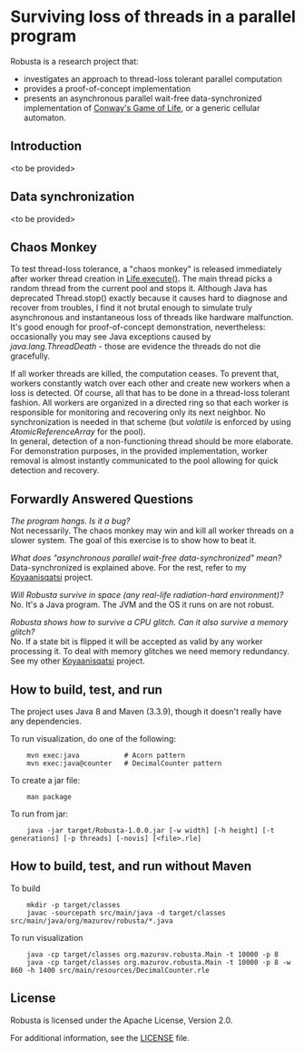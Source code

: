 # Surviving loss of threads in a parallel program

Robusta is a research project that:
* investigates an approach to thread-loss tolerant parallel computation
* provides a proof-of-concept implementation 
* presents an asynchronous parallel wait-free data-synchronized implementation of [Conway's Game of Life](https://en.wikipedia.org/wiki/Conway%27s_Game_of_Life), or a generic cellular automaton.

## Introduction
\<to be provided>

## Data synchronization
\<to be provided>

## Chaos Monkey
To test thread-loss tolerance, a "chaos monkey" is released immediately after worker thread creation in [Life.execute()](src/main/java/org/mazurov/robusta/Life.java).
The main thread picks a random thread from the current pool and stops it. 
Although Java has deprecated Thread.stop() exactly because it causes hard to diagnose and recover from troubles, I find it not brutal enough to simulate truly asynchronous and instantaneous loss of threads like hardware malfunction.
It's good enough for proof-of-concept demonstration, nevertheless: occasionally you may see Java exceptions caused by _java.lang.ThreadDeath_ - those are evidence the threads do not die gracefully.  

If all worker threads are killed, the computation ceases. To prevent that, workers constantly watch over each other and create new workers when a loss is detected. 
Of course, all that has to be done in a thread-loss tolerant fashion. All workers are organized in a directed ring so that each worker is responsible for monitoring and recovering only its next neighbor. No synchronization is needed in that scheme (but _volatile_ is enforced by using _AtomicReferenceArray_ for the pool).   
In general, detection of a non-functioning thread should be more elaborate. For demonstration purposes, in the provided implementation, worker removal is almost instantly communicated to the pool allowing for quick detection and recovery. 

## Forwardly Answered Questions
_The program hangs. Is it a bug?_  
Not necessarily. The chaos monkey may win and kill all worker threads on a slower system. The goal of this exercise is to show how to beat it.  

_What does "asynchronous parallel wait-free data-synchronized" mean?_  
Data-synchronized is explained above. For the rest, refer to my [Koyaanisqatsi](https://github.com/OlegMazurov/Koyaanisqatsi) project.

_Will Robusta survive in space (any real-life radiation-hard environment)?_  
No. It's a Java program. The JVM and the OS it runs on are not robust.

_Robusta shows how to survive a CPU glitch. Can it also survive a memory glitch?_  
No. If a state bit is flipped it will be accepted as valid by any worker processing it. To deal with memory glitches we need memory redundancy. See my other [Koyaanisqatsi](https://github.com/OlegMazurov/Koyaanisqatsi) project.   

## How to build, test, and run

The project uses Java 8 and Maven (3.3.9), though it doesn't really have any dependencies.

To run visualization, do one of the following:
```shell
    mvn exec:java           # Acorn pattern
    mvn exec:java@counter   # DecimalCounter pattern
```
To create a jar file:
```shell
    man package
```
To run from jar:
```shell
    java -jar target/Robusta-1.0.0.jar [-w width] [-h height] [-t generations] [-p threads] [-novis] [<file>.rle]
```

## How to build, test, and run without Maven

To build
```shell
    mkdir -p target/classes
    javac -sourcepath src/main/java -d target/classes src/main/java/org/mazurov/robusta/*.java
```
To run visualization
```shell
    java -cp target/classes org.mazurov.robusta.Main -t 10000 -p 8
    java -cp target/classes org.mazurov.robusta.Main -t 10000 -p 8 -w 860 -h 1400 src/main/resources/DecimalCounter.rle
```

## License

Robusta is licensed under the Apache License, Version 2.0.

For additional information, see the [LICENSE](LICENSE) file.

